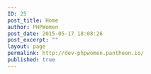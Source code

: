 ```yaml
---
ID: 25
post_title: Home
author: PHPWomen
post_date: 2015-05-17 18:08:26
post_excerpt: ""
layout: page
permalink: http://dev-phpwomen.pantheon.io/
published: true
---
```

